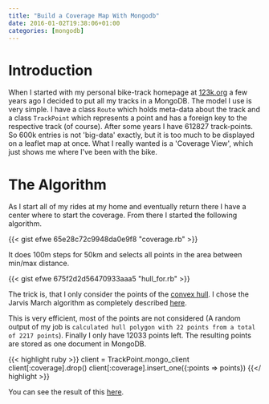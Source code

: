 ```yaml
---
title: "Build a Coverage Map With Mongodb"
date: 2016-01-02T19:38:06+01:00
categories: [mongodb]
---
```

# Introduction
When I started with my personal bike-track homepage at [123k.org](https://123k.org) a few years ago I decided to put all my tracks
in a MongoDB. The model I use is very simple. I have a class `Route` which holds meta-data about the track
and a class `TrackPoint` which represents a point and has a foreign key to the respective track (of course).
After some years I have 612827 track-points. So 600k entries is not 'big-data' exactly,
but it is too much to be displayed on a leaflet map at once. What I really wanted is a 'Coverage View', which just
shows me where I've been with the bike.

# The Algorithm

As I start all of my rides at my home and eventually return there I have a center where to start the coverage.
From there I started the following algorithm.

{{< gist efwe 65e28c72c9948da0e9f8 "coverage.rb" >}}


It does 100m steps for 50km and selects all points in the area between min/max distance.

{{< gist efwe 675f2d2d56470933aaa5 "hull_for.rb" >}}

The trick is, that I only consider the points of the [convex hull](https://en.wikipedia.org/wiki/Convex_hull).
I chose the Jarvis March algorithm as completely described [here](http://tomswitzer.net/2009/12/jarvis-march/).

This is very efficient, most of the points are not considered (A random output of my job is
`calculated hull polygon with 22 points from a total of 2217 points`). Finally I only have 12033 points left.
The resulting points are stored as one document in MongoDB.


{{< highlight ruby >}}
client = TrackPoint.mongo_client
client[:coverage].drop()
client[:coverage].insert_one({:points => points})
{{</ highlight >}}


You can see the result of this [here](https://123k.org/coverage).

